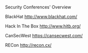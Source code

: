 Security Conferences' Overview

BlackHat
http://www.blackhat.com/

Hack In The Box
http://www.hitb.org/

CanSecWest
https://cansecwest.com/

RECon
http://recon.cx/
